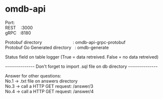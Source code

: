 # omdb-api

Port:  
REST  &nbsp;&nbsp; :3000  
gRPC  &nbsp; :8180

Protobuf directory &emsp; &emsp; &emsp; &emsp; &emsp; &nbsp; : omdb-api-grpc-protobuf  
Protobuf Go Generated directory &nbsp; : omdb-generate

Status field on table logger (True = data retreived. False = no data retreived)

--------------- Don't forget to import .sql file on db directory ---------------

Answer for other questions:  
No.1 -> .txt file on answers directory  
No.3 -> call a HTTP GET request: /answer/3  
No.4 -> call a HTTP GET request: /answer/4  
